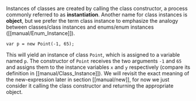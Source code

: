 Instances of classes are created by calling the class constructor, a process commonly referred to as **instantiation**. Another name for class instances is **object**, but we prefer the term class instance to emphasize the analogy between classes/class instances and enums/enum instances ([[manual/Enum_Instance]]). 

```
var p = new Point(-1, 65);
```
This will yield an instance of class `Point`, which is assigned to a variable named `p`. The constructor of `Point` receives the two arguments `-1` and `65` and assigns them to the instance variables `x` and `y` respectively (compare its definition in [[manual/Class_Instance]]). We will revisit the exact meaning of the new-expression later in section [[manual/new]], for now we just consider it calling the class constructor and returning the appropriate object.